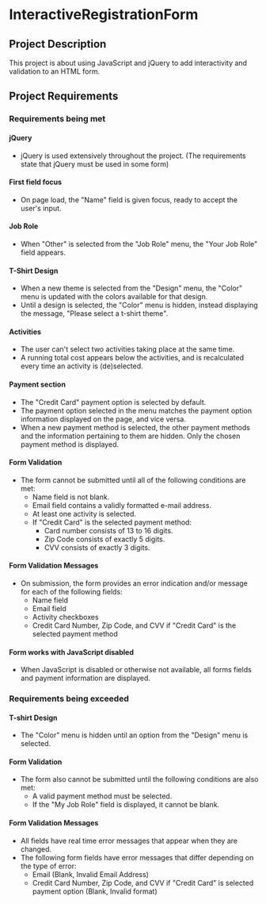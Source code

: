 # InteractiveRegistrationForm

## Project Description
This project is about using JavaScript and jQuery to add interactivity and validation to an HTML form.

## Project Requirements
### Requirements being met
#### jQuery
- jQuery is used extensively throughout the project. (The requirements state that jQuery must be used in some form)

#### First field focus
- On page load, the "Name" field is given focus, ready to accept the user's input.

#### Job Role
- When "Other" is selected from the "Job Role" menu, the "Your Job Role" field appears.

#### T-Shirt Design
- When a new theme is selected from the "Design" menu, the "Color" menu is updated with the colors available for that design.
- Until a design is selected, the "Color" menu is hidden, instead displaying the message, "Please select a t-shirt theme".

#### Activities
- The user can't select two activities taking place at the same time.
- A running total cost appears below the activities, and is recalculated every time an activity is (de)selected.

#### Payment section
- The "Credit Card" payment option is selected by default.
- The payment option selected in the menu matches the payment option information displayed on the page, and vice versa.
- When a new payment method is selected, the other payment methods and the information pertaining to them are hidden. Only the chosen payment method is displayed.

#### Form Validation
- The form cannot be submitted until all of the following conditions are met:
  - Name field is not blank.
  - Email field contains a validly formatted e-mail address.
  - At least one activity is selected.
  - If "Credit Card" is the selected payment method:
    - Card number consists of 13 to 16 digits.
    - Zip Code consists of exactly 5 digits.
    - CVV consists of exactly 3 digits.
    
#### Form Validation Messages
- On submission, the form provides an error indication and/or message for each of the following fields:
  - Name field
  - Email field
  - Activity checkboxes
  - Credit Card Number, Zip Code, and CVV if "Credit Card" is the selected payment method

#### Form works with JavaScript disabled
- When JavaScript is disabled or otherwise not available, all forms fields and payment information are displayed.

### Requirements being exceeded
#### T-shirt Design
- The "Color" menu is hidden until an option from the "Design" menu is selected.

#### Form Validation
- The form also cannot be submitted until the following conditions are also met:
  - A valid payment method must be selected.
  - If the "My Job Role" field is displayed, it cannot be blank.
  
#### Form Validation Messages
- All fields have real time error messages that appear when they are changed.
- The following form fields have error messages that differ depending on the type of error:
  - Email (Blank, Invalid Email Address)
  - Credit Card Number, Zip Code, and CVV if "Credit Card" is selected payment option (Blank, Invalid format)
